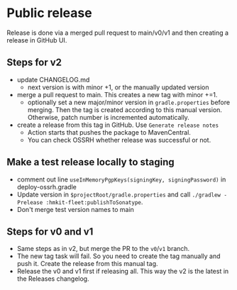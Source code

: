 # Public release

Release is done via a merged pull request to main/v0/v1 and then creating a release in GitHub UI.

## Steps for v2
- update CHANGELOG.md
  - next version is with minor +1, or the manually updated version
- merge a pull request to main. This creates a new tag with minor +=1.
  - optionally set a new major/minor version in `gradle.properties` before merging. Then the tag is created according to this manual version. Otherwise, patch number is incremented automatically.
- create a release from this tag in GitHub. Use `Generate release notes`
    - Action starts that pushes the package to MavenCentral.
    - You can check OSSRH whether release was successful or not.

## Make a test release locally to staging

- comment out line `useInMemoryPgpKeys(signingKey, signingPassword)` in deploy-ossrh.gradle
- Update version in `$projectRoot/gradle.properties` and call `./gradlew -Prelease :hmkit-fleet:publishToSonatype`.
- Don't merge test version names to main

## Steps for v0 and v1

- Same steps as in v2, but merge the PR to the `v0`/`v1` branch.
- The new tag task will fail. So you need to create the tag manually and push it. Create the release from this manual tag.
- Release the v0 and v1 first if releasing all. This way the v2 is the latest in the Releases changelog.
